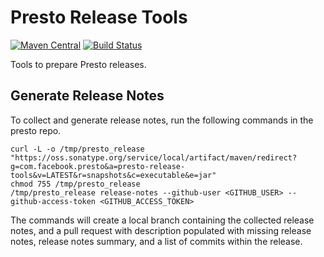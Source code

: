# Presto Release Tools
[![Maven Central](https://img.shields.io/maven-central/v/com.facebook.presto/presto-release-tools.svg?label=Maven%20Central)](https://search.maven.org/search?q=g:com.facebook.presto%20a:presto-release-tools)
[![Build Status](https://travis-ci.org/prestodb/presto-release-tools.svg?branch=master)](https://travis-ci.org/prestodb/presto-release-tools)

Tools to prepare Presto releases.

## Generate Release Notes
To collect and generate release notes, run the following commands in the presto repo.
```
curl -L -o /tmp/presto_release "https://oss.sonatype.org/service/local/artifact/maven/redirect?g=com.facebook.presto&a=presto-release-tools&v=LATEST&r=snapshots&c=executable&e=jar"
chmod 755 /tmp/presto_release
/tmp/presto_release release-notes --github-user <GITHUB_USER> --github-access-token <GITHUB_ACCESS_TOKEN>
```

The commands will create a local branch containing the collected release notes, and a pull request
with description populated with missing release notes, release notes summary, and a list of
commits within the release.